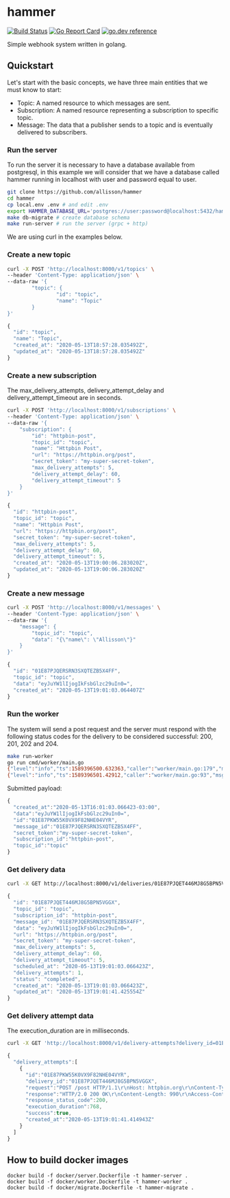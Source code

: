 # hammer
[![Build Status](https://github.com/allisson/hammer/workflows/tests/badge.svg)](https://github.com/allisson/hammer/actions)
[![Go Report Card](https://goreportcard.com/badge/github.com/allisson/hammer)](https://goreportcard.com/report/github.com/allisson/hammer)
[![go.dev reference](https://img.shields.io/badge/go.dev-reference-007d9c?logo=go&logoColor=white&style=flat-square)](https://pkg.go.dev/github.com/allisson/hammer)

Simple webhook system written in golang.

## Quickstart

Let's start with the basic concepts, we have three main entities that we must know to start:

- Topic: A named resource to which messages are sent.
- Subscription: A named resource representing a subscription to specific topic.
- Message: The data that a publisher sends to a topic and is eventually delivered to subscribers.

### Run the server

To run the server it is necessary to have a database available from postgresql, in this example we will consider that we have a database called hammer running in localhost with user and password equal to user.

```bash
git clone https://github.com/allisson/hammer
cd hammer
cp local.env .env # and edit .env
export HAMMER_DATABASE_URL='postgres://user:password@localhost:5432/hammer?sslmode=disable'
make db-migrate # create database schema
make run-server # run the server (grpc + http)
```

We are using curl in the examples below.

### Create a new topic

```bash
curl -X POST 'http://localhost:8000/v1/topics' \
--header 'Content-Type: application/json' \
--data-raw '{
        "topic": {
                "id": "topic",
                "name": "Topic"
        }
}'
```

```javascript
{
  "id": "topic",
  "name": "Topic",
  "created_at": "2020-05-13T18:57:28.035492Z",
  "updated_at": "2020-05-13T18:57:28.035492Z"
}
```

### Create a new subscription

The max_delivery_attempts, delivery_attempt_delay and delivery_attempt_timeout are in seconds.

```bash
curl -X POST 'http://localhost:8000/v1/subscriptions' \
--header 'Content-Type: application/json' \
--data-raw '{
	"subscription": {
		"id": "httpbin-post",
		"topic_id": "topic",
		"name": "Httpbin Post",
		"url": "https://httpbin.org/post",
		"secret_token": "my-super-secret-token",
		"max_delivery_attempts": 5,
		"delivery_attempt_delay": 60,
		"delivery_attempt_timeout": 5
	}
}'
```

```javascript
{
  "id": "httpbin-post",
  "topic_id": "topic",
  "name": "Httpbin Post",
  "url": "https://httpbin.org/post",
  "secret_token": "my-super-secret-token",
  "max_delivery_attempts": 5,
  "delivery_attempt_delay": 60,
  "delivery_attempt_timeout": 5,
  "created_at": "2020-05-13T19:00:06.283020Z",
  "updated_at": "2020-05-13T19:00:06.283020Z"
}
```

### Create a new message

```bash
curl -X POST 'http://localhost:8000/v1/messages' \
--header 'Content-Type: application/json' \
--data-raw '{
	"message": {
		"topic_id": "topic",
		"data": "{\"name\": \"Allisson\"}"
	}
}'
```

```javascript
{
  "id": "01E87PJQERSRN3SXQTEZB5X4FF",
  "topic_id": "topic",
  "data": "eyJuYW1lIjogIkFsbGlzc29uIn0=",
  "created_at": "2020-05-13T19:01:03.064407Z"
}
```

###  Run the worker

The system will send a post request and the server must respond with the following status codes for the delivery to be considered successful: 200, 201, 202 and 204.

```bash
make run-worker
go run cmd/worker/main.go
{"level":"info","ts":1589396500.632363,"caller":"worker/main.go:179","msg":"worker-started"}
{"level":"info","ts":1589396501.42912,"caller":"worker/main.go:93","msg":"delivery-attempt-made","id":"01E87PJQET446MJ8G5BPN5VGGX","status":"completed","attempts":1,"max_delivery_attempts":5}
```

Submitted payload:

```javascript
{
  "created_at":"2020-05-13T16:01:03.066423-03:00",
  "data":"eyJuYW1lIjogIkFsbGlzc29uIn0=",
  "id":"01E87PKW55K0VX9F82NHE04VYR",
  "message_id":"01E87PJQERSRN3SXQTEZB5X4FF",
  "secret_token":"my-super-secret-token",
  "subscription_id":"httpbin-post",
  "topic_id":"topic"
}
```

### Get delivery data

```bash
curl -X GET http://localhost:8000/v1/deliveries/01E87PJQET446MJ8G5BPN5VGGX
```

```javascript
{
  "id": "01E87PJQET446MJ8G5BPN5VGGX",
  "topic_id": "topic",
  "subscription_id": "httpbin-post",
  "message_id": "01E87PJQERSRN3SXQTEZB5X4FF",
  "data": "eyJuYW1lIjogIkFsbGlzc29uIn0=",
  "url": "https://httpbin.org/post",
  "secret_token": "my-super-secret-token",
  "max_delivery_attempts": 5,
  "delivery_attempt_delay": 60,
  "delivery_attempt_timeout": 5,
  "scheduled_at": "2020-05-13T19:01:03.066423Z",
  "delivery_attempts": 1,
  "status": "completed",
  "created_at": "2020-05-13T19:01:03.066423Z",
  "updated_at": "2020-05-13T19:01:41.425554Z"
}
```

### Get delivery attempt data

The execution_duration are in milliseconds.

```bash
curl -X GET 'http://localhost:8000/v1/delivery-attempts?delivery_id=01E87PJQET446MJ8G5BPN5VGGX'
```

```javascript
{
  "delivery_attempts":[
    {
      "id":"01E87PKW55K0VX9F82NHE04VYR",
      "delivery_id":"01E87PJQET446MJ8G5BPN5VGGX",
      "request":"POST /post HTTP/1.1\r\nHost: httpbin.org\r\nContent-Type: application/json\r\n\r\n{\"id\":\"01E87PKW55K0VX9F82NHE04VYR\",\"topic_id\":\"topic\",\"subscription_id\":\"httpbin-post\",\"message_id\":\"01E87PJQERSRN3SXQTEZB5X4FF\",\"secret_token\":\"my-super-secret-token\",\"data\":\"eyJuYW1lIjogIkFsbGlzc29uIn0=\",\"created_at\":\"2020-05-13T16:01:03.066423-03:00\"}",
      "response":"HTTP/2.0 200 OK\r\nContent-Length: 990\r\nAccess-Control-Allow-Credentials: true\r\nAccess-Control-Allow-Origin: *\r\nContent-Type: application/json\r\nDate: Wed, 13 May 2020 19:01:41 GMT\r\nServer: gunicorn/19.9.0\r\n\r\n{\n  \"args\": {}, \n  \"data\": \"{\\\"id\\\":\\\"01E87PKW55K0VX9F82NHE04VYR\\\",\\\"topic_id\\\":\\\"topic\\\",\\\"subscription_id\\\":\\\"httpbin-post\\\",\\\"message_id\\\":\\\"01E87PJQERSRN3SXQTEZB5X4FF\\\",\\\"secret_token\\\":\\\"my-super-secret-token\\\",\\\"data\\\":\\\"eyJuYW1lIjogIkFsbGlzc29uIn0=\\\",\\\"created_at\\\":\\\"2020-05-13T16:01:03.066423-03:00\\\"}\", \n  \"files\": {}, \n  \"form\": {}, \n  \"headers\": {\n    \"Accept-Encoding\": \"gzip\", \n    \"Content-Length\": \"254\", \n    \"Content-Type\": \"application/json\", \n    \"Host\": \"httpbin.org\", \n    \"User-Agent\": \"Go-http-client/2.0\", \n    \"X-Amzn-Trace-Id\": \"Root=1-5ebc4415-ae6e2582cb39e4843440b382\"\n  }, \n  \"json\": {\n    \"created_at\": \"2020-05-13T16:01:03.066423-03:00\", \n    \"data\": \"eyJuYW1lIjogIkFsbGlzc29uIn0=\", \n    \"id\": \"01E87PKW55K0VX9F82NHE04VYR\", \n    \"message_id\": \"01E87PJQERSRN3SXQTEZB5X4FF\", \n    \"secret_token\": \"my-super-secret-token\", \n    \"subscription_id\": \"httpbin-post\", \n    \"topic_id\": \"topic\"\n  }, \n  \"origin\": \"177.37.153.46\", \n  \"url\": \"https://httpbin.org/post\"\n}\n",
      "response_status_code":200,
      "execution_duration":768,
      "success":true,
      "created_at":"2020-05-13T19:01:41.414943Z"
    }
  ]
}
```

### 

## How to build docker images

```
docker build -f docker/server.Dockerfile -t hammer-server .
docker build -f docker/worker.Dockerfile -t hammer-worker .
docker build -f docker/migrate.Dockerfile -t hammer-migrate .
```
